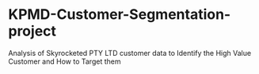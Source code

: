 # KPMD-Customer-Segmentation-project
Analysis of Skyrocketed PTY LTD customer data to Identify the High Value Customer and How to Target them 
